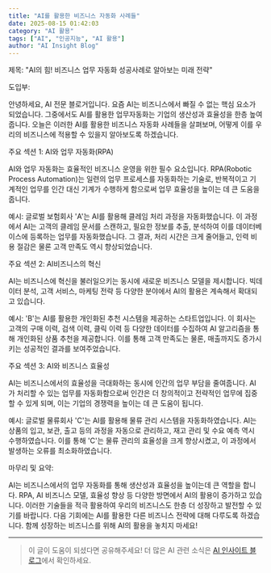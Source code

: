 ```yaml
---
title: "AI를 활용한 비즈니스 자동화 사례들"
date: 2025-08-15 01:42:03
category: "AI 활용"
tags: ["AI", "인공지능", "AI 활용"]
author: "AI Insight Blog"
---
```


제목: "AI의 힘! 비즈니스 업무 자동화 성공사례로 알아보는 미래 전략"

도입부: 

안녕하세요, AI 전문 블로거입니다. 요즘 AI는 비즈니스에서 빠질 수 없는 핵심 요소가 되었습니다. 그중에서도 AI를 활용한 업무자동화는 기업의 생산성과 효율성을 한층 높여줍니다. 오늘은 이러한 AI를 활용한 비즈니스 자동화 사례들을 살펴보며, 어떻게 이를 우리의 비즈니스에 적용할 수 있을지 알아보도록 하겠습니다.

주요 섹션 1: AI와 업무 자동화(RPA)

AI와 업무 자동화는 효율적인 비즈니스 운영을 위한 필수 요소입니다. RPA(Robotic Process Automation)는 일련의 업무 프로세스를 자동화하는 기술로, 반복적이고 기계적인 업무를 인간 대신 기계가 수행하게 함으로써 업무 효율성을 높이는 데 큰 도움을 줍니다. 

예시: 글로벌 보험회사 'A'는 AI를 활용해 클레임 처리 과정을 자동화했습니다. 이 과정에서 AI는 고객의 클레임 문서를 스캔하고, 필요한 정보를 추출, 분석하여 이를 데이터베이스에 등록하는 업무를 자동화했습니다. 그 결과, 처리 시간은 크게 줄어들고, 인력 비용 절감은 물론 고객 만족도 역시 향상되었습니다.

주요 섹션 2: AI비즈니스의 혁신

AI는 비즈니스에 혁신을 불러일으키는 동시에 새로운 비즈니스 모델을 제시합니다. 빅데이터 분석, 고객 서비스, 마케팅 전략 등 다양한 분야에서 AI의 활용은 계속해서 확대되고 있습니다.

예시: 'B'는 AI를 활용한 개인화된 추천 시스템을 제공하는 스타트업입니다. 이 회사는 고객의 구매 이력, 검색 이력, 클릭 이력 등 다양한 데이터를 수집하여 AI 알고리즘을 통해 개인화된 상품 추천을 제공합니다. 이를 통해 고객 만족도는 물론, 매출까지도 증가시키는 성공적인 결과를 보여주었습니다.

주요 섹션 3: AI와 비즈니스 효율성

AI는 비즈니스에서의 효율성을 극대화하는 동시에 인간의 업무 부담을 줄여줍니다. AI가 처리할 수 있는 업무를 자동화함으로써 인간은 더 창의적이고 전략적인 업무에 집중할 수 있게 되며, 이는 기업의 경쟁력을 높이는 데 큰 도움이 됩니다.

예시: 글로벌 물류회사 'C'는 AI를 활용해 물류 관리 시스템을 자동화하였습니다. AI는 상품의 입고, 보관, 출고 등의 과정을 자동으로 관리하고, 재고 관리 및 수요 예측 역시 수행하였습니다. 이를 통해 'C'는 물류 관리의 효율성을 크게 향상시켰고, 이 과정에서 발생하는 오류를 최소화하였습니다.

마무리 및 요약:

AI는 비즈니스에서의 업무 자동화를 통해 생산성과 효율성을 높이는데 큰 역할을 합니다. RPA, AI 비즈니스 모델, 효율성 향상 등 다양한 방면에서 AI의 활용이 증가하고 있습니다. 이러한 기술들을 적극 활용하여 우리의 비즈니스도 한층 더 성장하고 발전할 수 있기를 바랍니다. 다음 기회에는 AI를 활용한 다른 비즈니스 전략에 대해 다루도록 하겠습니다. 함께 성장하는 비즈니스를 위해 AI의 활용을 놓치지 마세요!

---

> 이 글이 도움이 되셨다면 공유해주세요! 
> 더 많은 AI 관련 소식은 [AI 인사이트 블로그](https://tonyhwang1004.github.io/ai-insight-blog)에서 확인하세요.
